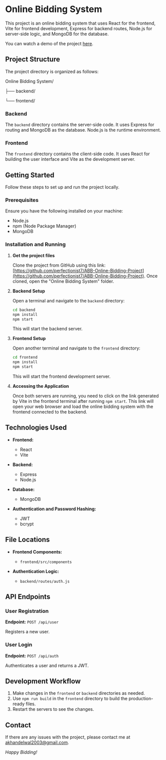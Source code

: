 # Online Bidding System

This project is an online bidding system that uses React for the frontend, Vite for frontend development, Express for backend routes, Node.js for server-side logic, and MongoDB for the database.

You can watch a demo of the project [here](https://youtu.be/h6V2l1EpVsY).

## Project Structure

The project directory is organized as follows:

Online Bidding System/

├── backend/

└── frontend/

### Backend

The `backend` directory contains the server-side code. It uses Express for routing and MongoDB as the database. Node.js is the runtime environment.

### Frontend

The `frontend` directory contains the client-side code. It uses React for building the user interface and Vite as the development server.

## Getting Started

Follow these steps to set up and run the project locally.

### Prerequisites

Ensure you have the following installed on your machine:
- Node.js
- npm (Node Package Manager)
- MongoDB

### Installation and Running

1. **Get the project files**

    Clone the project from GitHub using this link: [https://github.com/perfectionist7/ABB-Online-Bidding-Project](https://github.com/perfectionist7/ABB-Online-Bidding-Project). Once cloned, open the "Online Bidding System" folder.


2. **Backend Setup**

    Open a terminal and navigate to the `backend` directory:

    ```sh
    cd backend
    npm install
    npm start
    ```

    This will start the backend server.

3. **Frontend Setup**

    Open another terminal and navigate to the `frontend` directory:

    ```sh
    cd frontend
    npm install
    npm start
    ```

    This will start the frontend development server.

4. **Accessing the Application**

    Once both servers are running, you need to click on the link generated by Vite in the frontend terminal after running `npm start`. This link will open your web browser and load the online bidding system with the frontend connected to the backend.


## Technologies Used

- **Frontend:**
  - React
  - Vite

- **Backend:**
  - Express
  - Node.js

- **Database:**
  - MongoDB

- **Authentication and Password Hashing:**
  - JWT
  - bcrypt

## File Locations

- **Frontend Components:**
  - `frontend/src/components`

- **Authentication Logic:**
  - `backend/routes/auth.js`

## API Endpoints

### User Registration

**Endpoint:** `POST /api/user`

Registers a new user.

### User Login

**Endpoint:** `POST /api/auth`

Authenticates a user and returns a JWT.

## Development Workflow

1. Make changes in the `frontend` or `backend` directories as needed.
2. Use `npm run build` in the `frontend` directory to build the production-ready files.
3. Restart the servers to see the changes.


## Contact

If there are any issues with the project, please contact me at [akhandelwal2003@gmail.com](mailto:akhandelwal2003@gmail.com).

*Happy Bidding!*


